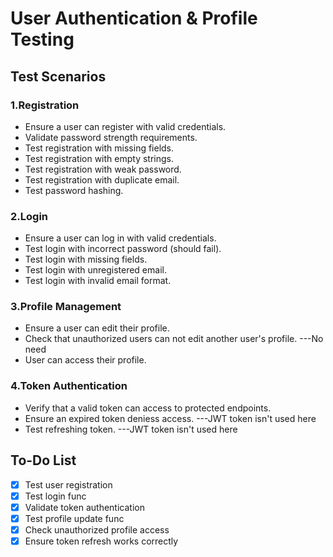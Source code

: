 # User Authentication & Profile Testing

## Test Scenarios

### 1.Registration
- Ensure a user can register with valid credentials.
- Validate password strength requirements.
- Test registration with missing fields. 
- Test registration with empty strings.
- Test registration with weak password.
- Test registration with duplicate email.
- Test password hashing.

### 2.Login
- Ensure a user can log in with valid credentials.
- Test login with incorrect password (should fail).
- Test login with missing fields.
- Test login with unregistered email.
- Test login with invalid email format.

### 3.Profile Management
- Ensure a user can edit their profile.
- Check that unauthorized users can not edit another user's profile. ---No need
- User can access their profile.

### 4.Token Authentication
- Verify that a valid token can access to protected endpoints.
- Ensure an expired token deniess access. ---JWT token isn't used here
- Test refreshing token. ---JWT token isn't used here


## To-Do List
- [x] Test user registration
- [x] Test login func
- [x] Validate token authentication
- [x] Test profile update func
- [x] Check unauthorized profile access
- [x] Ensure token refresh works correctly